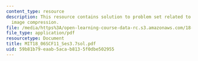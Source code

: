 ```yaml
---
content_type: resource
description: This resource contains solution to problem set related to change of basis;
  image compression.
file: /media/https%3A/open-learning-course-data-rc.s3.amazonaws.com/18-06sc-linear-algebra-fall-2011/59b81b79eaab5acab8135f0dbe502955_MIT18_06SCF11_Ses3.7sol.pdf
file_type: application/pdf
resourcetype: Document
title: MIT18_06SCF11_Ses3.7sol.pdf
uid: 59b81b79-eaab-5aca-b813-5f0dbe502955
---
```

